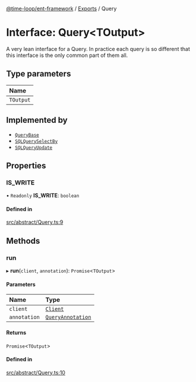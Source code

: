 [@time-loop/ent-framework](../README.md) / [Exports](../modules.md) / Query

# Interface: Query<TOutput\>

A very lean interface for a Query. In practice each query is so different
that this interface is the only common part of them all.

## Type parameters

| Name |
| :------ |
| `TOutput` |

## Implemented by

- [`QueryBase`](../classes/QueryBase.md)
- [`SQLQuerySelectBy`](../classes/SQLQuerySelectBy.md)
- [`SQLQueryUpdate`](../classes/SQLQueryUpdate.md)

## Properties

### IS\_WRITE

• `Readonly` **IS\_WRITE**: `boolean`

#### Defined in

[src/abstract/Query.ts:9](https://github.com/clickup/rest-client/blob/master/src/abstract/Query.ts#L9)

## Methods

### run

▸ **run**(`client`, `annotation`): `Promise`<`TOutput`\>

#### Parameters

| Name | Type |
| :------ | :------ |
| `client` | [`Client`](../classes/Client.md) |
| `annotation` | [`QueryAnnotation`](QueryAnnotation.md) |

#### Returns

`Promise`<`TOutput`\>

#### Defined in

[src/abstract/Query.ts:10](https://github.com/clickup/rest-client/blob/master/src/abstract/Query.ts#L10)
